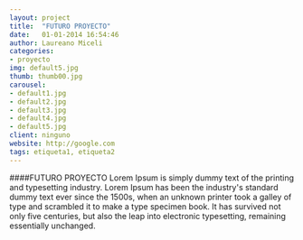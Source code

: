 ```yaml
---
layout: project
title:  "FUTURO PROYECTO"
date:   01-01-2014 16:54:46
author: Laureano Miceli
categories:
- proyecto
img: default5.jpg
thumb: thumb00.jpg
carousel:
- default1.jpg
- default2.jpg
- default3.jpg
- default4.jpg
- default5.jpg
client: ninguno
website: http://google.com
tags: etiqueta1, etiqueta2
---
```

####FUTURO PROYECTO
Lorem Ipsum is simply dummy text of the printing and typesetting industry. Lorem Ipsum has been the industry's standard dummy text ever since the 1500s, when an unknown printer took a galley of type and scrambled it to make a type specimen book. It has survived not only five centuries, but also the leap into electronic typesetting, remaining essentially unchanged.